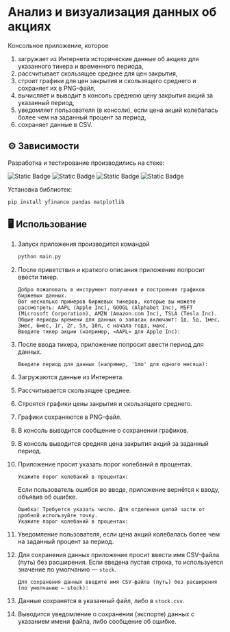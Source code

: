 # Анализ и визуализация данных об акциях

Консольное приложение, которое
1. загружает из Интернета исторические данные об акциях для указанного тикера и временного периода,
2. рассчитывает скользящее среднее для цен закрытия,
3. строит графики для цен закрытия и скользящего среднего и сохраняет их в PNG-файл,
4. вычисляет и выводит в консоль среднюю цену закрытия акций за указанный период,
5. уведомляет пользователя (в консоли), если цена акций колебалась более чем на заданный процент за период,
6. сохраняет данные в CSV.

## ⚙ Зависимости

Разработка и тестирование производились на стеке:

![Static Badge](https://img.shields.io/badge/Python-3.12.7-%233776AB)
![Static Badge](https://img.shields.io/badge/yfinance-0.2.50-black)
![Static Badge](https://img.shields.io/badge/pandas-2.2.3-black)
![Static Badge](https://img.shields.io/badge/matplotlib-3.9.3-black)

Установка библиотек:
```bash
pip install yfinance pandas matplotlib
```

## 🖥 Использование

1. Запуск приложения производится командой
    ```bash
    python main.py
    ```

2. После приветствия и краткого описания приложение попросит ввести тикер.
    ```text
    Добро пожаловать в инструмент получения и построения графиков биржевых данных.
    Вот несколько примеров биржевых тикеров, которые вы можете рассмотреть: AAPL (Apple Inc), GOOGL (Alphabet Inc), MSFT (Microsoft Corporation), AMZN (Amazon.com Inc), TSLA (Tesla Inc).
    Общие периоды времени для данных о запасах включают: 1д, 5д, 1мес, 3мес, 6мес, 1г, 2г, 5л, 10л, с начала года, макс.
    Введите тикер акции (например, «AAPL» для Apple Inc): 
    ```

3. После ввода тикера, приложение попросит ввести период для данных.
    ```text
    Введите период для данных (например, '1mo' для одного месяца): 
    ```

4. Загружаются данные из Интернета.
5. Рассчитывается скользящее среднее.
6. Строятся графики цены закрытия и скользящего среднего.
7. Графики сохраняются в PNG-файл.
8. В консоль выводится сообщение о сохранении графиков.
9. В консоль выводится средняя цена закрытия акций за заданный период.
10. Приложение просит указать порог колебаний в процентах.
    ```text
    Укажите порог колебаний в процентах: 
    ```
    Если пользователь ошибся во вводе, приложение вернётся к вводу, объявив об ошибке.
    ```text
    Ошибка! Требуется указать число. Для отделения целой части от дробной используйте точку.
    Укажите порог колебаний в процентах: 
    ```
11. Уведомление пользователя, если цена акций колебалась более чем на заданный процент за период.
12. Для сохранения данных приложение просит ввести имя CSV-файла (путь) без расширения. Если введена пустая строка,
то используется значение по умолчанию — `stock`.
    ```text
    Для сохранения данных введите имя CSV-файла (путь) без расширения (по умолчанию — stock): 
    ```
13. Данные сохранятся в указанный файл, либо в `stock.csv`.
14. Выводится уведомление о сохранении (экспорте) данных с указанием имени файла, либо сообщение об ошибке.
